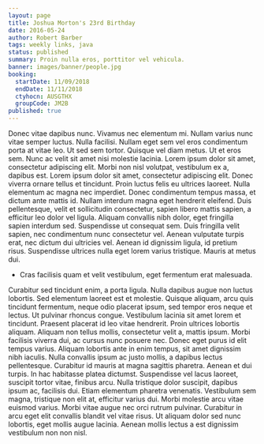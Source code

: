 ```yaml
---
layout: page
title: Joshua Morton's 23rd Birthday
date: 2016-05-24
author: Robert Barber
tags: weekly links, java
status: published
summary: Proin nulla eros, porttitor vel vehicula.
banner: images/banner/people.jpg
booking:
  startDate: 11/09/2018
  endDate: 11/11/2018
  ctyhocn: AUSGTHX
  groupCode: JM2B
published: true
---
```

Donec vitae dapibus nunc. Vivamus nec elementum mi. Nullam varius nunc vitae semper luctus. Nulla facilisi. Nullam eget sem vel eros condimentum porta at vitae leo. Ut sed sem tortor. Quisque vel diam metus. Ut et eros sem. Nunc ac velit sit amet nisi molestie lacinia. Lorem ipsum dolor sit amet, consectetur adipiscing elit. Morbi non nisl volutpat, vestibulum ex a, dapibus est. Lorem ipsum dolor sit amet, consectetur adipiscing elit.
Donec viverra ornare tellus et tincidunt. Proin luctus felis eu ultrices laoreet. Nulla elementum ac magna nec imperdiet. Donec condimentum tempus massa, et dictum ante mattis id. Nullam interdum magna eget hendrerit eleifend. Duis pellentesque, velit et sollicitudin consectetur, sapien libero mattis sapien, a efficitur leo dolor vel ligula. Aliquam convallis nibh dolor, eget fringilla sapien interdum sed. Suspendisse ut consequat sem. Duis fringilla velit sapien, nec condimentum nunc consectetur vel. Aenean vulputate turpis erat, nec dictum dui ultricies vel. Aenean id dignissim ligula, id pretium risus. Suspendisse ultrices nulla eget lorem varius tristique. Mauris at metus dui.

* Cras facilisis quam et velit vestibulum, eget fermentum erat malesuada.

Curabitur sed tincidunt enim, a porta ligula. Nulla dapibus augue non luctus lobortis. Sed elementum laoreet est et molestie. Quisque aliquam, arcu quis tincidunt fermentum, neque odio placerat ipsum, sed tempor eros neque et lectus. Ut pulvinar rhoncus congue. Vestibulum lacinia sit amet lorem et tincidunt. Praesent placerat id leo vitae hendrerit. Proin ultrices lobortis aliquam. Aliquam non tellus mollis, consectetur velit a, mattis ipsum. Morbi facilisis viverra dui, ac cursus nunc posuere nec. Donec eget purus id elit tempus varius. Aliquam lobortis ante in enim tempus, sit amet dignissim nibh iaculis. Nulla convallis ipsum ac justo mollis, a dapibus lectus pellentesque. Curabitur id mauris at magna sagittis pharetra. Aenean et dui turpis.
In hac habitasse platea dictumst. Suspendisse vel lacus laoreet, suscipit tortor vitae, finibus arcu. Nulla tristique dolor suscipit, dapibus ipsum ac, facilisis dui. Etiam elementum pharetra venenatis. Vestibulum sem magna, tristique non elit at, efficitur varius dui. Morbi molestie arcu vitae euismod varius. Morbi vitae augue nec orci rutrum pulvinar. Curabitur in arcu eget elit convallis blandit vel vitae risus. Ut aliquam dolor sed nunc lobortis, eget mollis augue lacinia. Aenean mollis lectus a est dignissim vestibulum non non nisl.
